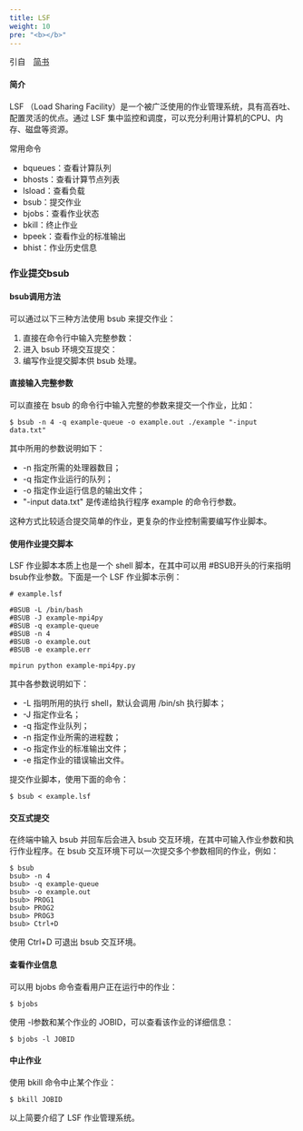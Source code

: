 ```yaml
---
title: LSF
weight: 10
pre: "<b></b>"
---
```


引自　[简书](https://www.jianshu.com/p/601ca9f33b31)

#### 简介
LSF （Load Sharing Facility）是一个被广泛使用的作业管理系统，具有高吞吐、配置灵活的优点。通过 LSF 集中监控和调度，可以充分利用计算机的CPU、内存、磁盘等资源。


常用命令

- bqueues：查看计算队列
- bhosts：查看计算节点列表
- lsload：查看负载
- bsub：提交作业
- bjobs：查看作业状态
- bkill：终止作业
- bpeek：查看作业的标准输出
- bhist：作业历史信息

### 作业提交bsub

#### bsub调用方法
可以通过以下三种方法使用 bsub 来提交作业：

1. 直接在命令行中输入完整参数：
2. 进入 bsub 环境交互提交：
3. 编写作业提交脚本供 bsub 处理。

#### 直接输入完整参数

可以直接在 bsub 的命令行中输入完整的参数来提交一个作业，比如：

```
$ bsub -n 4 -q example-queue -o example.out ./example "-input data.txt"
```

其中所用的参数说明如下：

- -n 指定所需的处理器数目；
- -q 指定作业运行的队列；
- -o 指定作业运行信息的输出文件；
- "-input data.txt" 是传递给执行程序 example 的命令行参数。

这种方式比较适合提交简单的作业，更复杂的作业控制需要编写作业脚本。

#### 使用作业提交脚本

LSF 作业脚本本质上也是一个 shell 脚本，在其中可以用 #BSUB开头的行来指明 bsub作业参数。下面是一个 LSF 作业脚本示例：

```
# example.lsf

#BSUB -L /bin/bash
#BSUB -J example-mpi4py
#BSUB -q example-queue
#BSUB -n 4
#BSUB -o example.out
#BSUB -e example.err

mpirun python example-mpi4py.py
```

其中各参数说明如下：

- -L 指明所用的执行 shell，默认会调用 /bin/sh 执行脚本；
- -J 指定作业名；
- -q 指定作业队列；
- -n 指定作业所需的进程数；
- -o 指定作业的标准输出文件；
- -e 指定作业的错误输出文件。

提交作业脚本，使用下面的命令：

```
$ bsub < example.lsf
```

#### 交互式提交

在终端中输入 bsub 并回车后会进入 bsub 交互环境，在其中可输入作业参数和执行作业程序。在 bsub 交互环境下可以一次提交多个参数相同的作业，例如：

```
$ bsub
bsub> -n 4
bsub> -q example-queue
bsub> -o example.out
bsub> PROG1
bsub> PROG2
bsub> PROG3
bsub> Ctrl+D
```

使用 Ctrl+D 可退出 bsub 交互环境。


#### 查看作业信息

可以用 bjobs 命令查看用户正在运行中的作业：

```
$ bjobs
```

使用 -l参数和某个作业的 JOBID，可以查看该作业的详细信息：

```
$ bjobs -l JOBID
```

#### 中止作业

使用 bkill 命令中止某个作业：

```
$ bkill JOBID
```

以上简要介绍了 LSF 作业管理系统。


